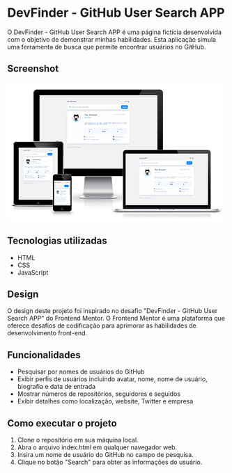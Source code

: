 
# DevFinder - GitHub User Search APP
O DevFinder - GitHub User Search APP é uma página fictícia desenvolvida com o objetivo de demonstrar minhas habilidades. Esta aplicação simula uma ferramenta de busca que permite encontrar usuários no GitHub. 

## Screenshot
![](/assets/images/screenshot.png "Projeto: DevFinder - GitHub User Search APP")

## Tecnologias utilizadas
+ HTML
+ CSS
+ JavaScript

## Design
O design deste projeto foi inspirado no desafio "DevFinder - GitHub User Search APP" do Frontend Mentor. O Frontend Mentor é uma plataforma que oferece desafios de codificação para aprimorar as habilidades de desenvolvimento front-end.

## Funcionalidades
+ Pesquisar por nomes de usuários do GitHub
+ Exibir perfis de usuários incluindo avatar, nome, nome de usuário, biografia e data de entrada
+ Mostrar números de repositórios, seguidores e seguidos
+ Exibir detalhes como localização, website, Twitter e empresa

## Como executar o projeto
1. Clone o repositório em sua máquina local.
2. Abra o arquivo index.html em qualquer navegador web.
3. Insira um nome de usuário do GitHub no campo de pesquisa.
4. Clique no botão "Search" para obter as informações do usuário.
